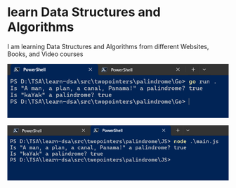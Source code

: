 # learn Data Structures and Algorithms

I am learning Data Structures and Algorithms from different Websites, Books, and Video courses

![Polindrome Two Pointer in Go](documentation/images/polindrome_go.PNG)

![Polindrome Two Pointer in JavaScript](documentation/images/polindrome_js.PNG)